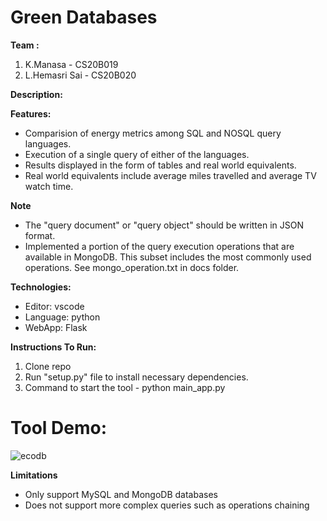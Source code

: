 # Green Databases
**Team :**
1. K.Manasa - CS20B019
2. L.Hemasri Sai - CS20B020

**Description:** 



  
**Features:**
* Comparision of energy metrics among SQL and NOSQL query languages.
* Execution of a single query of either of the languages.
* Results displayed in the form of tables and real world equivalents.
* Real world equivalents include average miles travelled and average TV watch time.

**Note**
* The "query document" or "query object" should be written in JSON format.
* Implemented a portion of the query execution operations that are available in MongoDB. This subset includes the most commonly used operations. See mongo_operation.txt in docs folder.

**Technologies:**  
* Editor: vscode
* Language: python
* WebApp: Flask

**Instructions To Run:**  
1) Clone repo   
2) Run "setup.py" file to install necessary dependencies. 
3) Command to start the tool - python main_app.py  

# Tool Demo:
![ecodb](https://user-images.githubusercontent.com/84029615/233855298-259bc677-0ec3-4d6d-9415-b41b25d54037.png)

**Limitations**
 * Only support MySQL and MongoDB databases
 * Does not support more complex queries such as operations chaining 
